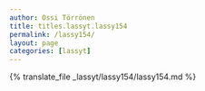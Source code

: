 ```yaml
---
author: Ossi Törrönen
title: titles.lassyt.lassy154
permalink: /lassy154/
layout: page
categories: [lassyt]
---
```

{% translate_file _lassyt/lassy154/lassy154.md %}